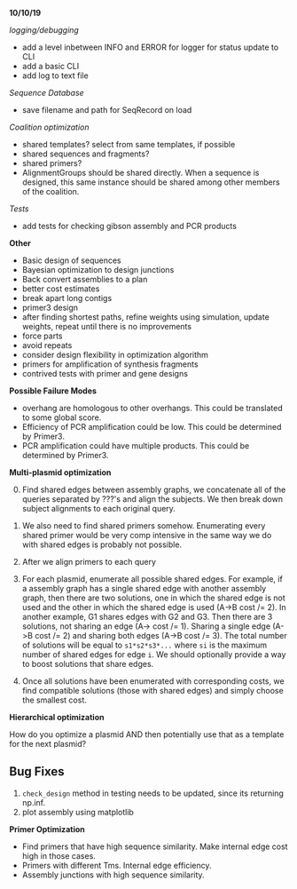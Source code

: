 **10/10/19**

*logging/debugging*
* add a level inbetween INFO and ERROR for logger for status update to CLI
* add a basic CLI
* add log to text file

*Sequence Database*
* save filename and path for SeqRecord on load

*Coalition optimization*
* shared templates? select from same templates, if possible
* shared sequences and fragments?
* shared primers?
* AlignmentGroups should be shared directly. When a sequence is designed,
this same instance should be shared among other members of the coalition.

*Tests*
* add tests for checking gibson assembly and PCR products

**Other**

* Basic design of sequences
* Bayesian optimization to design junctions
* Back convert assemblies to a plan
* better cost estimates
* break apart long contigs
* primer3 design
* after finding shortest paths, refine weights using simulation, update weights, repeat until there is no improvements
* force parts
* avoid repeats
* consider design flexibility in optimization algorithm
* primers for amplification of synthesis fragments
* contrived tests with primer and gene designs

**Possible Failure Modes**

* overhang are homologous to other overhangs. This could be translated to some global score.
* Efficiency of PCR amplification could be low. This could be determined by Primer3.
* PCR amplification could have multiple products. This could be determined by Primer3.

**Multi-plasmid optimization**

0. Find shared edges between assembly graphs, we concatenate all of the queries separated by ???'s and align the subjects.
We then break down subject alignments to each original query.
1. We also need to find shared primers somehow. Enumerating every shared primer would be very comp intensive in the
same way we do with shared edges is probably not possible.
2. After we align primers to each query

1. For each plasmid, enumerate all possible shared edges. For example, if a assembly graph has a single shared
edge with another assembly graph, then there are two solutions, one in which the shared edge is not used and 
the other in which the shared edge is used (A->B cost /= 2). In another example, G1 shares edges with G2 and G3.
Then there are 3 solutions, not sharing an edge (A-> cost /= 1). Sharing a single edge (A->B cost /= 2) and sharing
both edges (A->B cost /= 3). The total number of solutions will be equal to `s1*s2*s3*...` where `si` is the maximum
number of shared edges for edge `i`. We should optionally provide a way to boost solutions that share edges.
2. Once all solutions have been enumerated with corresponding costs, we find compatible solutions (those with shared edges)
and simply choose the smallest cost.

**Hierarchical optimization**

How do you optimize a plasmid AND then potentially use that as a template for the next plasmid?

## Bug Fixes

1. `check_design` method in testing needs to be updated, since its returning np.inf.
2. plot assembly using matplotlib

**Primer Optimization**


* Find primers that have high sequence similarity. Make internal edge cost high in those cases.
* Primers with different Tms. Internal edge efficiency.
* Assembly junctions with high sequence similarity.